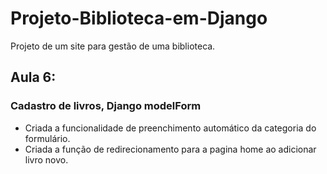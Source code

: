 # Projeto-Biblioteca-em-Django

Projeto de um site para gestão de uma biblioteca.

## Aula 6:

### Cadastro de livros, Django modelForm

- Criada a funcionalidade de preenchimento automático da categoria do formulário.
- Criada a função de redirecionamento para a pagina home ao adicionar livro novo.
